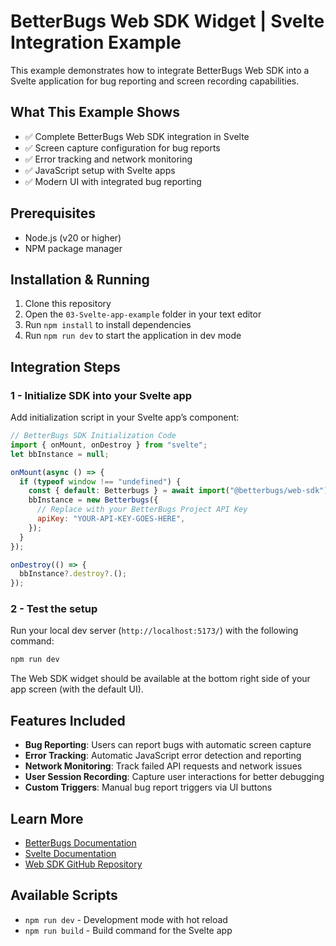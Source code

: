 # BetterBugs Web SDK Widget | Svelte Integration Example

This example demonstrates how to integrate BetterBugs Web SDK into a Svelte application for bug reporting and screen recording capabilities.

## What This Example Shows

- ✅ Complete BetterBugs Web SDK integration in Svelte
- ✅ Screen capture configuration for bug reports
- ✅ Error tracking and network monitoring
- ✅ JavaScript setup with Svelte apps
- ✅ Modern UI with integrated bug reporting

## Prerequisites

- Node.js (v20 or higher)
- NPM package manager

## Installation & Running

1. Clone this repository
2. Open the `03-Svelte-app-example` folder in your text editor
3. Run `npm install` to install dependencies
4. Run `npm run dev` to start the application in dev mode

## Integration Steps

### 1 - Initialize SDK into your Svelte app

Add initialization script in your Svelte app’s component:

```js
// BetterBugs SDK Initialization Code
import { onMount, onDestroy } from "svelte";
let bbInstance = null;

onMount(async () => {
  if (typeof window !== "undefined") {
    const { default: Betterbugs } = await import("@betterbugs/web-sdk");
    bbInstance = new Betterbugs({
      // Replace with your BetterBugs Project API Key
      apiKey: "YOUR-API-KEY-GOES-HERE",
    });
  }
});

onDestroy(() => {
  bbInstance?.destroy?.();
});
```

### 2 - Test the setup

Run your local dev server (`http://localhost:5173/`) with the following command:

```bash
npm run dev
```

The Web SDK widget should be available at the bottom right side of your app screen (with the default UI).

## Features Included

- **Bug Reporting**: Users can report bugs with automatic screen capture
- **Error Tracking**: Automatic JavaScript error detection and reporting
- **Network Monitoring**: Track failed API requests and network issues
- **User Session Recording**: Capture user interactions for better debugging
- **Custom Triggers**: Manual bug report triggers via UI buttons

## Learn More

- [BetterBugs Documentation](https://docs.betterbugs.io)
- [Svelte Documentation](https://svelte.dev/docs/svelte/overview)
- [Web SDK GitHub Repository](https://github.com/BetterBugs-Team/web-sdk)

## Available Scripts

- `npm run dev` - Development mode with hot reload
- `npm run build` - Build command for the Svelte app
